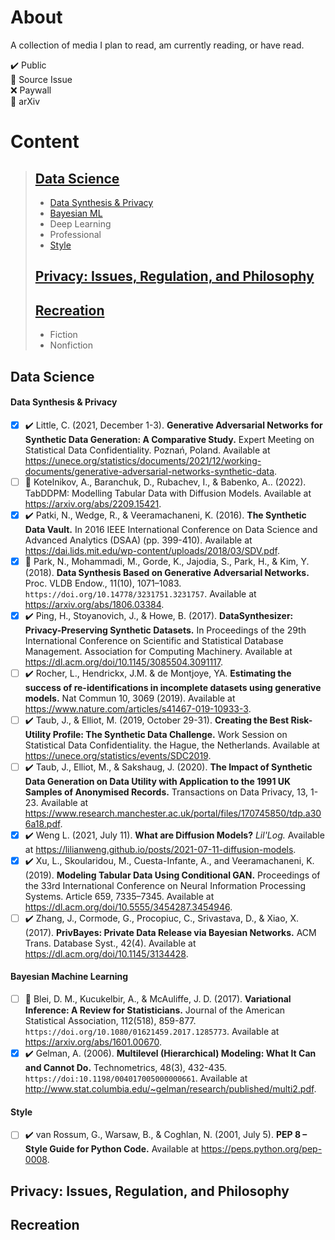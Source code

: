 # About

A collection of media I plan to read, am currently reading, or have read.  

:heavy_check_mark: Public  
:large_orange_diamond: Source Issue  
:x: Paywall  
:new_moon_with_face: arXiv

# Content

>## [Data Science](#data-science)
>
>+ [Data Synthesis & Privacy](#data-synthesis-privacy-id)
>+ [Bayesian ML](#bayesian-machine-learning-id)
>+ Deep Learning
>+ Professional
>+ [Style](#style)
>
>## [Privacy: Issues, Regulation, and Philosophy](#privacy-issues-regulation-and-philosophy-id)
>
>## [Recreation](#recreation-id)
>
>+ Fiction
>+ Nonfiction
>
## Data Science

#### <a name="data-synthesis-privacy-id"></a>Data Synthesis & Privacy

+ [x] :heavy_check_mark: Little, C. (2021, December 1-3). **Generative Adversarial Networks for Synthetic Data Generation: A Comparative Study.** Expert Meeting on Statistical Data Confidentiality. Poznań, Poland. Available at <https://unece.org/statistics/documents/2021/12/working-documents/generative-adversarial-networks-synthetic-data>.
+ [ ] :new_moon_with_face: Kotelnikov, A., Baranchuk, D., Rubachev, I., & Babenko, A.. (2022). TabDDPM: Modelling Tabular Data with Diffusion Models. Available at <https://arxiv.org/abs/2209.15421>.
+ [x] :heavy_check_mark: Patki, N., Wedge, R., & Veeramachaneni, K. (2016). **The Synthetic Data Vault.** In 2016 IEEE International Conference on Data Science and Advanced Analytics (DSAA) (pp. 399-410). Available at <https://dai.lids.mit.edu/wp-content/uploads/2018/03/SDV.pdf>.
+ [x] :new_moon_with_face: Park, N., Mohammadi, M., Gorde, K., Jajodia, S., Park, H., & Kim, Y. (2018). **Data Synthesis Based on Generative Adversarial Networks.** Proc. VLDB Endow., 11(10), 1071–1083. `https://doi.org/10.14778/3231751.3231757`. Available at  <https://arxiv.org/abs/1806.03384>.
+ [x] :heavy_check_mark: Ping, H., Stoyanovich, J., & Howe, B. (2017). **DataSynthesizer: Privacy-Preserving Synthetic Datasets.** In Proceedings of the 29th International Conference on Scientific and Statistical Database Management. Association for Computing Machinery. Available at <https://dl.acm.org/doi/10.1145/3085504.3091117>.
+ [ ] :heavy_check_mark: Rocher, L., Hendrickx, J.M. & de Montjoye, YA. **Estimating the success of re-identifications in incomplete datasets using generative models.** Nat Commun 10, 3069 (2019). Available at <https://www.nature.com/articles/s41467-019-10933-3>.
+ [ ] :heavy_check_mark: Taub, J., & Elliot, M. (2019, October 29-31). **Creating the Best Risk-Utility Profile: The Synthetic Data Challenge.** Work Session on Statistical Data Confidentiality. the Hague, the Netherlands. Available at <https://unece.org/statistics/events/SDC2019>.
+ [ ] :heavy_check_mark: Taub, J., Elliot, M., & Sakshaug, J. (2020). **The Impact of Synthetic Data Generation on Data Utility with Application to the 1991 UK Samples of Anonymised Records.** Transactions on Data Privacy, 13, 1-23. Available at <https://www.research.manchester.ac.uk/portal/files/170745850/tdp.a306a18.pdf>.
+ [x] :heavy_check_mark: Weng L. (2021, July 11). **What are Diffusion Models?** *Lil'Log.* Available at <https://lilianweng.github.io/posts/2021-07-11-diffusion-models>.
+ [x] :heavy_check_mark: Xu, L., Skoularidou, M., Cuesta-Infante, A., and Veeramachaneni, K. (2019). **Modeling Tabular Data Using Conditional GAN.** Proceedings of the 33rd International Conference on Neural Information Processing Systems. Article 659, 7335–7345. Available at <https://dl.acm.org/doi/10.5555/3454287.3454946>.
+ [ ] :heavy_check_mark: Zhang, J., Cormode, G., Procopiuc, C., Srivastava, D., & Xiao, X. (2017). **PrivBayes: Private Data Release via Bayesian Networks.** ACM Trans. Database Syst., 42(4). Available at <https://dl.acm.org/doi/10.1145/3134428>.

#### <a name="bayesian-machine-learning-id"></a>Bayesian Machine Learning

+ [ ] :new_moon_with_face: Blei, D. M., Kucukelbir, A., & McAuliffe, J. D. (2017). **Variational Inference: A Review for Statisticians.** Journal of the American Statistical Association, 112(518), 859-877. `https://doi.org/10.1080/01621459.2017.1285773`. Available at <https://arxiv.org/abs/1601.00670>.  
+ [x] :heavy_check_mark: Gelman, A. (2006). **Multilevel (Hierarchical) Modeling: What It Can and Cannot Do.** Technometrics, 48(3), 432-435. `https://doi:10.1198/004017005000000661`. Available at <http://www.stat.columbia.edu/~gelman/research/published/multi2.pdf>.

#### Style

+ [ ] :heavy_check_mark: van Rossum, G., Warsaw, B., & Coghlan, N. (2001, July 5). **PEP 8 – Style Guide for Python Code.** Available at <https://peps.python.org/pep-0008>.

## <a name="privacy-issues-regulation-and-philosophy-id"></a>Privacy: Issues, Regulation, and Philosophy

## <a name="recreation-id"></a>Recreation
